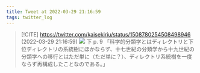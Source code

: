 ```yaml
---
title: Tweet at 2022-03-29 21:16:59
tags: twitter_log
---
```


> [!CITE] https://twitter.com/kaisekiriu/status/1508780254508498946 (2022-03-29 21:16:59)
> ![](https://twitter.com/kaisekiriu/status/1508780254508498946)
> 下 p. 9
> 「科学的分類学とはディレクトリと下位ディレクトリの系統樹にほかならず、十七世紀の分類学から十九世紀の分類学への移行とはただ単に（ただ単に？）、ディレクトリ系統樹を一度ならず再構成したことなのである。」
